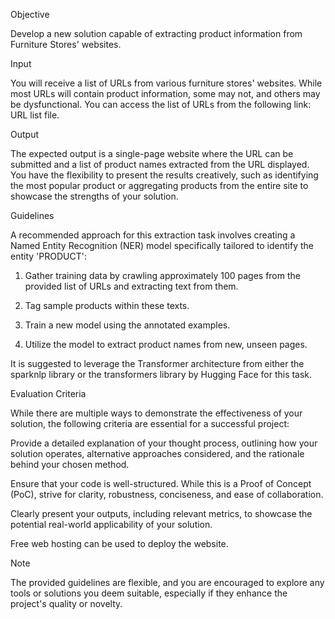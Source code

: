 Objective

Develop a new solution capable of extracting product information from Furniture Stores' websites.

Input

You will receive a list of URLs from various furniture stores' websites. While most URLs will contain product information, some may not, and others may be dysfunctional. You can access the list of URLs from the following link: URL list file.

Output

The expected output is a single-page website where the URL can be submitted and a list of product names extracted from the URL displayed. You have the flexibility to present the results creatively, such as identifying the most popular product or aggregating products from the entire site to showcase the strengths of your solution.

Guidelines

A recommended approach for this extraction task involves creating a Named Entity Recognition (NER) model specifically tailored to identify the entity 'PRODUCT':

1. Gather training data by crawling approximately 100 pages from the provided list of URLs and extracting text from them.

2. Tag sample products within these texts.

3. Train a new model using the annotated examples.

4. Utilize the model to extract product names from new, unseen pages.

It is suggested to leverage the Transformer architecture from either the sparknlp library or the transformers library by Hugging Face for this task.

Evaluation Criteria

While there are multiple ways to demonstrate the effectiveness of your solution, the following criteria are essential for a successful project:

Provide a detailed explanation of your thought process, outlining how your solution operates, alternative approaches considered, and the rationale behind your chosen method.

Ensure that your code is well-structured. While this is a Proof of Concept (PoC), strive for clarity, robustness, conciseness, and ease of collaboration.

Clearly present your outputs, including relevant metrics, to showcase the potential real-world applicability of your solution.

Free web hosting can be used to deploy the website.

Note

The provided guidelines are flexible, and you are encouraged to explore any tools or solutions you deem suitable, especially if they enhance the project's quality or novelty.

